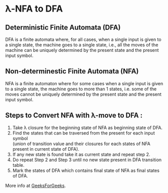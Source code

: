 # λ-NFA to DFA

## Deterministic Finite Automata (DFA)  
DFA is a finite automata where, for all cases, when a single input is given to a single state, the machine goes to a single state, i.e., all the moves of the machine can be uniquely determined by the present state and the present input symbol.

## Non-determinestic Finite Automata (NFA)  
NFA is a finite automaton where for some cases when a single input is given to a single state, the machine goes to more than 1 states, i.e. some of the moves cannot be uniquely determined by the present state and the present input symbol.

## Steps to Convert NFA with λ-move to DFA :  
1. Take λ closure for the beginning state of NFA as beginning state of DFA.  
2. Find the states that can be traversed from the present for each input symbol  
(union of transition value and their closures for each states of NFA present in current state of DFA).  
3. If any new state is found take it as current state and repeat step 2.  
4. Do repeat Step 2 and Step 3 until no new state present in DFA transition table.   
5. Mark the states of DFA which contains final state of NFA as final states of DFA.  

More info at [GeeksForGeeks](https://www.geeksforgeeks.org/program-implement-nfa-epsilon-move-dfa-conversion/).
